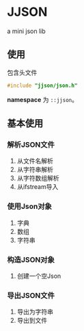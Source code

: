 # JJSON

a mini json lib

## 使用

包含头文件

```cpp
#include "jjson/json.h"
```

**namespace** 为 `::jjson`。

## 基本使用

### 解析JSON文件

1. 从文件名解析
2. 从字符串解析
3. 从字符数组解析
4. 从ifstream导入

### 使用Json对象

1. 字典
2. 数组
3. 字符串

### 构造JSON对象

1. 创建一个空Json



### 导出JSON文件

1. 导出为字符串
2. 导出到文件
